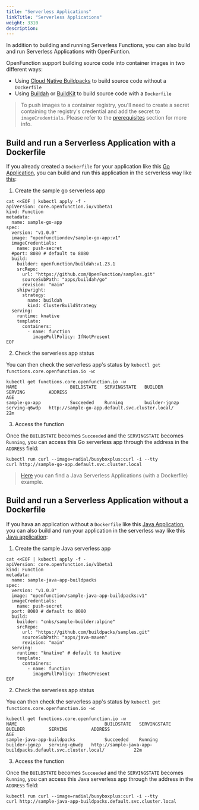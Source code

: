 ```yaml
---
title: "Serverless Applications"
linkTitle: "Serverless Applications"
weight: 3310
description: 
---
```

In addition to building and running Serverless Functions, you can also build and run Serverless Applications with OpenFuntion. 

OpenFunction support building source code into container images in two different ways: 
- Using [Cloud Native Buildpacks](https://buildpacks.io/) to build source code without a `Dockerfile`
- Using [Buildah](https://buildah.io/) or [BuildKit](https://github.com/moby/buildkit) to build source code with a `Dockerfile`

> To push images to a container registry, you'll need to create a secret containing the registry's credential and add the secret to `imageCredentials`.
> Please refer to the [prerequisites](../../getting-started/Quickstarts/prerequisites) section for more info.

## Build and run a Serverless Application with a Dockerfile

If you already created a `Dockerfile` for your application like this [Go Application](https://github.com/OpenFunction/samples/tree/main/apps/buildah/go), you can build and run this application in the serverless way like [this](https://github.com/OpenFunction/samples/blob/main/apps/buildah/go/sample-go-app.yaml):

1. Create the sample go serverless app

```shell
cat <<EOF | kubectl apply -f -
apiVersion: core.openfunction.io/v1beta1
kind: Function
metadata:
  name: sample-go-app
spec:
  version: "v1.0.0"
  image: "openfunctiondev/sample-go-app:v1"
  imageCredentials:
    name: push-secret
  #port: 8080 # default to 8080
  build:
    builder: openfunction/buildah:v1.23.1
    srcRepo:
      url: "https://github.com/OpenFunction/samples.git"
      sourceSubPath: "apps/buildah/go"
      revision: "main"
    shipwright:
      strategy:
        name: buildah
        kind: ClusterBuildStrategy
  serving:
    runtime: knative
    template:
      containers:
        - name: function
          imagePullPolicy: IfNotPresent
EOF
```

2. Check the serverless app status

You can then check the serverless app's status by `kubectl get functions.core.openfunction.io -w`:

```shell
kubectl get functions.core.openfunction.io -w
NAME                    BUILDSTATE   SERVINGSTATE   BUILDER         SERVING         ADDRESS                                                   AGE
sample-go-app           Succeeded    Running        builder-jgnzp   serving-q6wdp   http://sample-go-app.default.svc.cluster.local/           22m
```

3. Access the function

Once the `BUILDSTATE` becomes `Succeeded` and the `SERVINGSTATE` becomes `Running`, you can access this Go serverless app through the address in the `ADDRESS` field: 

```shell
kubectl run curl --image=radial/busyboxplus:curl -i --tty
curl http://sample-go-app.default.svc.cluster.local
```

> [Here](https://github.com/OpenFunction/samples/tree/main/apps/buildah/java) you can find a Java Serverless Applications (with a Dockerfile) example.

## Build and run a Serverless Application without a Dockerfile

If you hava an application without a `Dockerfile` like this [Java Application](https://github.com/buildpacks/samples/tree/main/apps/java-maven), you can also build and run your application in the serverless way like this [Java application](https://github.com/OpenFunction/samples/tree/main/apps/buildpacks/java):

1. Create the sample Java serverless app

```shell
cat <<EOF | kubectl apply -f -
apiVersion: core.openfunction.io/v1beta1
kind: Function
metadata:
  name: sample-java-app-buildpacks
spec:
  version: "v1.0.0"
  image: "openfunction/sample-java-app-buildpacks:v1"
  imageCredentials:
    name: push-secret
  port: 8080 # default to 8080
  build:
    builder: "cnbs/sample-builder:alpine"
    srcRepo:
      url: "https://github.com/buildpacks/samples.git"
      sourceSubPath: "apps/java-maven"
      revision: "main"
  serving:
    runtime: "knative" # default to knative
    template:
      containers:
        - name: function
          imagePullPolicy: IfNotPresent
EOF
```

2. Check the serverless app status

You can then check the serverless app's status by `kubectl get functions.core.openfunction.io -w`:

```shell
kubectl get functions.core.openfunction.io -w
NAME                                 BUILDSTATE   SERVINGSTATE   BUILDER         SERVING         ADDRESS                                                                AGE
sample-java-app-buildpacks           Succeeded    Running        builder-jgnzp   serving-q6wdp   http://sample-java-app-buildpacks.default.svc.cluster.local/           22m
```

3. Access the function

Once the `BUILDSTATE` becomes `Succeeded` and the `SERVINGSTATE` becomes `Running`, you can access this Java serverless app through the address in the `ADDRESS` field: 

```shell
kubectl run curl --image=radial/busyboxplus:curl -i --tty
curl http://sample-java-app-buildpacks.default.svc.cluster.local
```